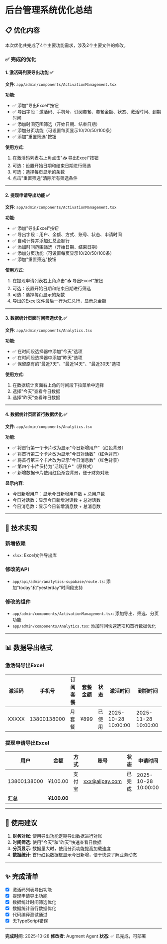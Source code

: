 # 后台管理系统优化总结

## 📋 优化内容

本次优化共完成了4个主要功能需求，涉及2个主要文件的修改。

### ✅ 完成的优化

#### 1. 激活码列表导出功能 ✅
**文件**: `app/admin/components/ActivationManagement.tsx`

**功能**:
- ✅ 添加"导出Excel"按钮
- ✅ 导出字段：激活码、手机号、订阅套餐、套餐金额、状态、激活时间、到期时间
- ✅ 添加时间范围筛选（开始日期、结束日期）
- ✅ 添加分页功能（可设置每页显示10/20/50/100条）
- ✅ 添加"重置筛选"按钮

**使用方式**:
1. 在激活码列表右上角点击"📥 导出Excel"按钮
2. 可选：设置开始日期和结束日期进行筛选
3. 可选：选择每页显示的条数
4. 点击"重置筛选"清除所有筛选条件

---

#### 2. 提现申请导出功能 ✅
**文件**: `app/admin/components/ActivationManagement.tsx`

**功能**:
- ✅ 添加"导出Excel"按钮
- ✅ 导出字段：用户、金额、方式、账号、状态、申请时间
- ✅ 自动计算并添加汇总金额行
- ✅ 添加时间范围筛选（开始日期、结束日期）
- ✅ 添加分页功能（可设置每页显示10/20/50/100条）
- ✅ 添加"重置筛选"按钮

**使用方式**:
1. 在提现申请列表右上角点击"📥 导出Excel"按钮
2. 可选：设置开始日期和结束日期进行筛选
3. 可选：选择每页显示的条数
4. 导出的Excel文件最后一行为汇总行，显示总金额

---

#### 3. 数据统计页面时间筛选优化 ✅
**文件**: `app/admin/components/Analytics.tsx`

**功能**:
- ✅ 在时间段选择器中添加"今天"选项
- ✅ 在时间段选择器中添加"昨天"选项
- ✅ 保留原有的"最近7天"、"最近14天"、"最近30天"选项

**使用方式**:
1. 在数据统计页面右上角的时间段下拉菜单中选择
2. 选择"今天"查看今日数据
3. 选择"昨天"查看昨日数据

---

#### 4. 数据统计页面首行数据优化 ✅
**文件**: `app/admin/components/Analytics.tsx`

**功能**:
- ✅ 将首行第一个卡片改为显示"今日新增用户"（红色背景）
- ✅ 将首行第二个卡片改为显示"今日对话数"（红色背景）
- ✅ 将首行第三个卡片改为显示"今日消息数"（红色背景）
- ✅ 第四个卡片保持为"活跃用户"（原样式）
- ✅ 新增数据卡片使用红色渐变背景，便于财务对账

**显示内容**:
- 今日新增用户：显示今日新增用户数 + 总用户数
- 今日对话数：显示今日新增对话数 + 总对话数
- 今日消息数：显示今日新增消息数 + 总消息数

---

## 🔧 技术实现

### 新增依赖
- `xlsx`: Excel文件导出库

### 修改的API
- `app/api/admin/analytics-supabase/route.ts`: 添加"today"和"yesterday"时间段支持

### 修改的组件
- `app/admin/components/ActivationManagement.tsx`: 添加导出、筛选、分页功能
- `app/admin/components/Analytics.tsx`: 添加时间快速选项和首行数据优化

---

## 📊 数据导出格式

### 激活码导出Excel
| 激活码 | 手机号 | 订阅套餐 | 套餐金额 | 状态 | 激活时间 | 到期时间 |
|--------|--------|---------|---------|------|---------|---------|
| XXXXX | 13800138000 | 月套餐 | ¥899 | 已使用 | 2025-10-28 10:00:00 | 2025-11-28 10:00:00 |

### 提现申请导出Excel
| 用户 | 金额 | 方式 | 账号 | 状态 | 申请时间 |
|------|------|------|------|------|---------|
| 13800138000 | ¥100.00 | 支付宝 | xxx@alipay.com | 已完成 | 2025-10-28 10:00:00 |
| **汇总** | **¥100.00** | | | | |

---

## 🚀 使用建议

1. **财务对账**: 使用导出功能定期导出数据进行对账
2. **时间筛选**: 使用"今天"和"昨天"快速查看日数据
3. **分页显示**: 数据量大时，使用分页功能提高加载速度
4. **数据统计**: 首行红色数据框显示今日新增，便于快速了解业务动态

---

## ✨ 完成清单

- [x] 激活码列表导出功能
- [x] 提现申请导出功能
- [x] 数据统计时间筛选优化
- [x] 数据统计首行数据优化
- [x] 代码编译测试通过
- [x] 无TypeScript错误

---

**完成时间**: 2025-10-28
**修改者**: Augment Agent
**状态**: ✅ 已完成，可部署

